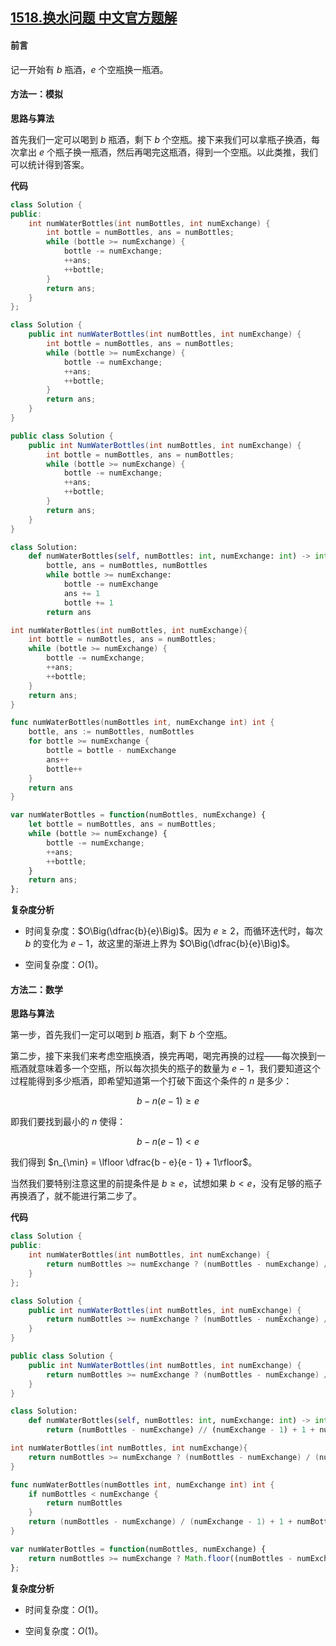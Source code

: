 ## [1518.换水问题 中文官方题解](https://leetcode.cn/problems/water-bottles/solutions/100000/huan-jiu-wen-ti-by-leetcode-solution)

#### 前言

记一开始有 $b$ 瓶酒，$e$ 个空瓶换一瓶酒。

#### 方法一：模拟

**思路与算法**

首先我们一定可以喝到 $b$ 瓶酒，剩下 $b$ 个空瓶。接下来我们可以拿瓶子换酒，每次拿出 $e$ 个瓶子换一瓶酒，然后再喝完这瓶酒，得到一个空瓶。以此类推，我们可以统计得到答案。

**代码**

```C++ [sol1-C++]
class Solution {
public:
    int numWaterBottles(int numBottles, int numExchange) {
        int bottle = numBottles, ans = numBottles;
        while (bottle >= numExchange) {
            bottle -= numExchange;
            ++ans;
            ++bottle;
        }
        return ans;
    }
};
```

```Java [sol1-Java]
class Solution {
    public int numWaterBottles(int numBottles, int numExchange) {
        int bottle = numBottles, ans = numBottles;
        while (bottle >= numExchange) {
            bottle -= numExchange;
            ++ans;
            ++bottle;
        }
        return ans;
    }
}
```

```C# [sol1-C#]
public class Solution {
    public int NumWaterBottles(int numBottles, int numExchange) {
        int bottle = numBottles, ans = numBottles;
        while (bottle >= numExchange) {
            bottle -= numExchange;
            ++ans;
            ++bottle;
        }
        return ans;
    }
}
```

```Python [sol1-Python3]
class Solution:
    def numWaterBottles(self, numBottles: int, numExchange: int) -> int:
        bottle, ans = numBottles, numBottles
        while bottle >= numExchange:
            bottle -= numExchange
            ans += 1
            bottle += 1
        return ans
```

```C [sol1-C]
int numWaterBottles(int numBottles, int numExchange){
    int bottle = numBottles, ans = numBottles;
    while (bottle >= numExchange) {
        bottle -= numExchange;
        ++ans;
        ++bottle;
    }
    return ans;
}
```

```Go [sol1-Golang]
func numWaterBottles(numBottles int, numExchange int) int {
    bottle, ans := numBottles, numBottles
    for bottle >= numExchange {
        bottle = bottle - numExchange
        ans++
        bottle++
    }
    return ans
}
```

```JavaScript [sol1-JavaScript]
var numWaterBottles = function(numBottles, numExchange) {
    let bottle = numBottles, ans = numBottles;
    while (bottle >= numExchange) {
        bottle -= numExchange;
        ++ans;
        ++bottle;
    }
    return ans;
};
```

**复杂度分析**

+ 时间复杂度：$O\Big(\dfrac{b}{e}\Big)$。因为 $e \geq 2$，而循环迭代时，每次 $b$ 的变化为 $e - 1$，故这里的渐进上界为 $O\Big(\dfrac{b}{e}\Big)$。

+ 空间复杂度：$O(1)$。

#### 方法二：数学

**思路与算法**

第一步，首先我们一定可以喝到 $b$ 瓶酒，剩下 $b$ 个空瓶。

第二步，接下来我们来考虑空瓶换酒，换完再喝，喝完再换的过程——每次换到一瓶酒就意味着多一个空瓶，所以每次损失的瓶子的数量为 $e - 1$，我们要知道这个过程能得到多少瓶酒，即希望知道第一个打破下面这个条件的 $n$ 是多少：

$$ b - n(e - 1) \geq e $$

即我们要找到最小的 $n$ 使得：

$$ b - n(e - 1) < e $$

我们得到 $n_{\min} = \lfloor \dfrac{b - e}{e - 1} + 1\rfloor$。

当然我们要特别注意这里的前提条件是 $b \geq e$，试想如果 $b < e$，没有足够的瓶子再换酒了，就不能进行第二步了。

**代码**

```C++ [sol2-C++]
class Solution {
public:
    int numWaterBottles(int numBottles, int numExchange) {
        return numBottles >= numExchange ? (numBottles - numExchange) / (numExchange - 1) + 1 + numBottles : numBottles;
    }
};
```

```Java [sol2-Java]
class Solution {
    public int numWaterBottles(int numBottles, int numExchange) {
        return numBottles >= numExchange ? (numBottles - numExchange) / (numExchange - 1) + 1 + numBottles : numBottles;
    }
}
```

```C# [sol2-C#]
public class Solution {
    public int NumWaterBottles(int numBottles, int numExchange) {
        return numBottles >= numExchange ? (numBottles - numExchange) / (numExchange - 1) + 1 + numBottles : numBottles;
    }
}
```

```Python [sol2-Python3]
class Solution:
    def numWaterBottles(self, numBottles: int, numExchange: int) -> int:
        return (numBottles - numExchange) // (numExchange - 1) + 1 + numBottles if numBottles >= numExchange else numBottles
```

```C [sol2-C]
int numWaterBottles(int numBottles, int numExchange){
    return numBottles >= numExchange ? (numBottles - numExchange) / (numExchange - 1) + 1 + numBottles : numBottles;
}
```

```Go [sol2-Golang]
func numWaterBottles(numBottles int, numExchange int) int {
    if numBottles < numExchange {
        return numBottles
    }
    return (numBottles - numExchange) / (numExchange - 1) + 1 + numBottles
}
```

```JavaScript [sol2-JavaScript]
var numWaterBottles = function(numBottles, numExchange) {
    return numBottles >= numExchange ? Math.floor((numBottles - numExchange) / (numExchange - 1)) + 1 + numBottles : numBottles;
};
```

**复杂度分析**

+ 时间复杂度：$O(1)$。

+ 空间复杂度：$O(1)$。